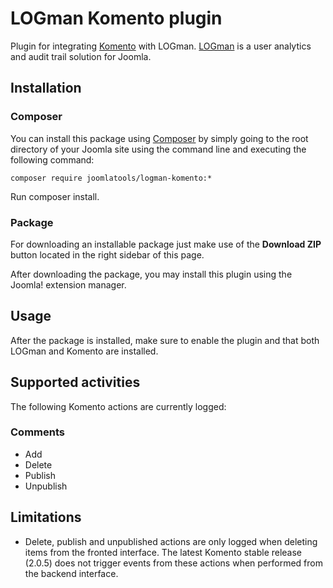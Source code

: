 LOGman Komento plugin
========================

Plugin for integrating [Komento](http://stackideas.com/komento/) with LOGman. [LOGman](http://joomlatools.com/logman) is a user analytics and audit trail solution for Joomla.

## Installation

### Composer

You can install this package using [Composer](https://getcomposer.org/) by simply going to the root directory of your Joomla site using the command line and executing the following command:

```
composer require joomlatools/logman-komento:*
```

Run composer install.

### Package

For downloading an installable package just make use of the **Download ZIP** button located in the right sidebar of this page.

After downloading the package, you may install this plugin using the Joomla! extension manager.

## Usage

After the package is installed, make sure to enable the plugin and that both LOGman and Komento are installed.

## Supported activities

The following Komento actions are currently logged:

### Comments

* Add
* Delete
* Publish
* Unpublish

## Limitations

* Delete, publish and unpublished actions are only logged when deleting items from the fronted interface. The latest Komento stable release (2.0.5) does not trigger events from these actions when performed from the backend interface.
